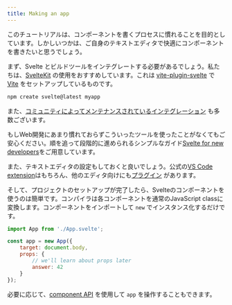 ```yaml
---
title: Making an app
---
```


このチュートリアルは、コンポーネントを書くプロセスに慣れることを目的としています。しかしいつかは、ご自身のテキストエディタで快適にコンポーネントを書きたいと思うでしょう。

まず、Svelte とビルドツールをインテグレートする必要があるでしょう。私たちは、[SvelteKit](https://kit.svelte.jp) の使用をおすすめしています。これは [vite-plugin-svelte](https://github.com/sveltejs/vite-plugin-svelte/) で [Vite](https://vitejs.dev/) をセットアップしているものです。 

```bash
npm create svelte@latest myapp
```

また、[コミュニティによってメンテナンスされているインテグレーション](https://sveltesociety.dev/tools) も多数ございます。

もしWeb開発にあまり慣れておらずこういったツールを使ったことがなくてもご安心ください。順を追って段階的に進められるシンプルなガイド[Svelte for new developers](/blog/svelte-for-new-developers)をご用意しています。

また、テキストエディタの設定もしておくと良いでしょう。公式の[VS Code extension](https://marketplace.visualstudio.com/items?itemName=svelte.svelte-vscode)はもちろん、他のエディタ向けにも[プラグイン](https://sveltesociety.dev/tools#editor-support) があります。

<!--
NOTE: Removed until we have better place for setting-up-your-editor guide. See https://github.com/sveltejs/svelte/pull/7310#issuecomment-1049923609
If your editor does not have a Svelte plugin then you can follow [this guide](/blog/setting-up-your-editor) to configure your text editor to treat `.svelte` files the same as `.html` for the sake of syntax highlighting. -->

そして、プロジェクトのセットアップが完了したら、Svelteのコンポーネントを使うのは簡単です。コンパイラは各コンポーネントを通常のJavaScript classに変換します。コンポーネントをインポートして `new` でインスタンス化するだけです。

```js
import App from './App.svelte';

const app = new App({
	target: document.body,
	props: {
		// we'll learn about props later
		answer: 42
	}
});
```

必要に応じて、[component API](/docs/client-side-component-api) を使用して `app` を操作することもできます。
